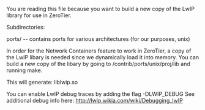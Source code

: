 You are reading this file because you want to build a new copy of the LwIP library for
use in ZeroTier.

Subdirectories:

 ports/ -- contains ports for various architectures (for our purposes, unix)

In order for the Network Containers feature to work in ZeroTier, a copy of the LwIP libary
is needed since we dynamically load it into memory. You can build a new copy of the libary 
by going to /contrib/ports/unix/proj/lib and running make.

This will generate: liblwip.so

You can enable LwIP debug traces by adding the flag -DLWIP_DEBUG
See additional debug info here: http://lwip.wikia.com/wiki/Debugging_lwIP 
